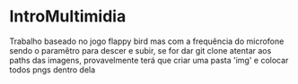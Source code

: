 # IntroMultimidia

Trabalho baseado no jogo flappy bird mas com a frequência do microfone sendo o paramêtro para descer e subir, se for dar git clone atentar aos paths das imagens, provavelmente terá que criar uma pasta 'img' e colocar todos pngs dentro dela
